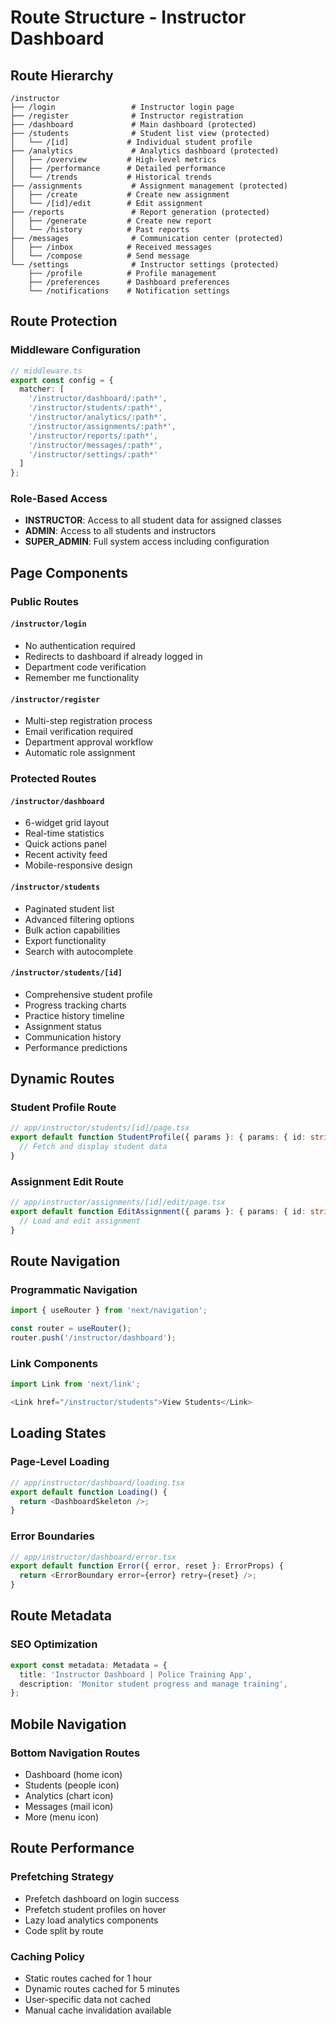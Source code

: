 # Route Structure - Instructor Dashboard

## Route Hierarchy

```
/instructor
├── /login                 # Instructor login page
├── /register              # Instructor registration
├── /dashboard             # Main dashboard (protected)
├── /students              # Student list view (protected)
│   └── /[id]             # Individual student profile
├── /analytics             # Analytics dashboard (protected)
│   ├── /overview         # High-level metrics
│   ├── /performance      # Detailed performance
│   └── /trends           # Historical trends
├── /assignments           # Assignment management (protected)
│   ├── /create           # Create new assignment
│   └── /[id]/edit        # Edit assignment
├── /reports               # Report generation (protected)
│   ├── /generate         # Create new report
│   └── /history          # Past reports
├── /messages              # Communication center (protected)
│   ├── /inbox            # Received messages
│   └── /compose          # Send message
└── /settings              # Instructor settings (protected)
    ├── /profile          # Profile management
    ├── /preferences      # Dashboard preferences
    └── /notifications    # Notification settings
```

## Route Protection

### Middleware Configuration
```typescript
// middleware.ts
export const config = {
  matcher: [
    '/instructor/dashboard/:path*',
    '/instructor/students/:path*',
    '/instructor/analytics/:path*',
    '/instructor/assignments/:path*',
    '/instructor/reports/:path*',
    '/instructor/messages/:path*',
    '/instructor/settings/:path*'
  ]
};
```

### Role-Based Access
- **INSTRUCTOR**: Access to all student data for assigned classes
- **ADMIN**: Access to all students and instructors
- **SUPER_ADMIN**: Full system access including configuration

## Page Components

### Public Routes

#### `/instructor/login`
- No authentication required
- Redirects to dashboard if already logged in
- Department code verification
- Remember me functionality

#### `/instructor/register`
- Multi-step registration process
- Email verification required
- Department approval workflow
- Automatic role assignment

### Protected Routes

#### `/instructor/dashboard`
- 6-widget grid layout
- Real-time statistics
- Quick actions panel
- Recent activity feed
- Mobile-responsive design

#### `/instructor/students`
- Paginated student list
- Advanced filtering options
- Bulk action capabilities
- Export functionality
- Search with autocomplete

#### `/instructor/students/[id]`
- Comprehensive student profile
- Progress tracking charts
- Practice history timeline
- Assignment status
- Communication history
- Performance predictions

## Dynamic Routes

### Student Profile Route
```typescript
// app/instructor/students/[id]/page.tsx
export default function StudentProfile({ params }: { params: { id: string } }) {
  // Fetch and display student data
}
```

### Assignment Edit Route
```typescript
// app/instructor/assignments/[id]/edit/page.tsx
export default function EditAssignment({ params }: { params: { id: string } }) {
  // Load and edit assignment
}
```

## Route Navigation

### Programmatic Navigation
```typescript
import { useRouter } from 'next/navigation';

const router = useRouter();
router.push('/instructor/dashboard');
```

### Link Components
```typescript
import Link from 'next/link';

<Link href="/instructor/students">View Students</Link>
```

## Loading States

### Page-Level Loading
```typescript
// app/instructor/dashboard/loading.tsx
export default function Loading() {
  return <DashboardSkeleton />;
}
```

### Error Boundaries
```typescript
// app/instructor/dashboard/error.tsx
export default function Error({ error, reset }: ErrorProps) {
  return <ErrorBoundary error={error} retry={reset} />;
}
```

## Route Metadata

### SEO Optimization
```typescript
export const metadata: Metadata = {
  title: 'Instructor Dashboard | Police Training App',
  description: 'Monitor student progress and manage training',
};
```

## Mobile Navigation

### Bottom Navigation Routes
- Dashboard (home icon)
- Students (people icon)
- Analytics (chart icon)
- Messages (mail icon)
- More (menu icon)

## Route Performance

### Prefetching Strategy
- Prefetch dashboard on login success
- Prefetch student profiles on hover
- Lazy load analytics components
- Code split by route

### Caching Policy
- Static routes cached for 1 hour
- Dynamic routes cached for 5 minutes
- User-specific data not cached
- Manual cache invalidation available